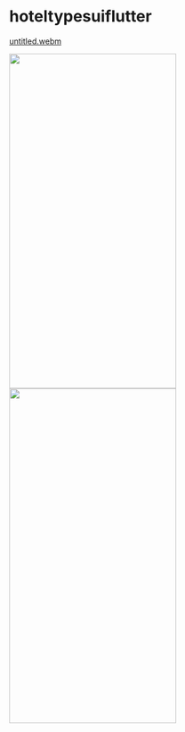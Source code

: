 # hoteltypesuiflutter

[untitled.webm](https://user-images.githubusercontent.com/113675481/204857303-b0b0168a-1abb-4614-9878-ae0fcbd547e8.webm)




<img src = "https://user-images.githubusercontent.com/113675481/202519702-0e8e32a4-055d-4c6e-bb02-8fe1c5a73b50.png" width="300" height="600"/><img src ="https://user-images.githubusercontent.com/113675481/204148085-3d44d956-c79d-4bfa-a8fe-ebde3c2f47c8.png" width="300" height="600" />  

